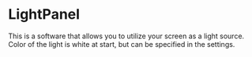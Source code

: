 # LightPanel

This is a software that allows you to utilize your screen as a light source. Color of the light is white at start, but can be specified in the settings.
